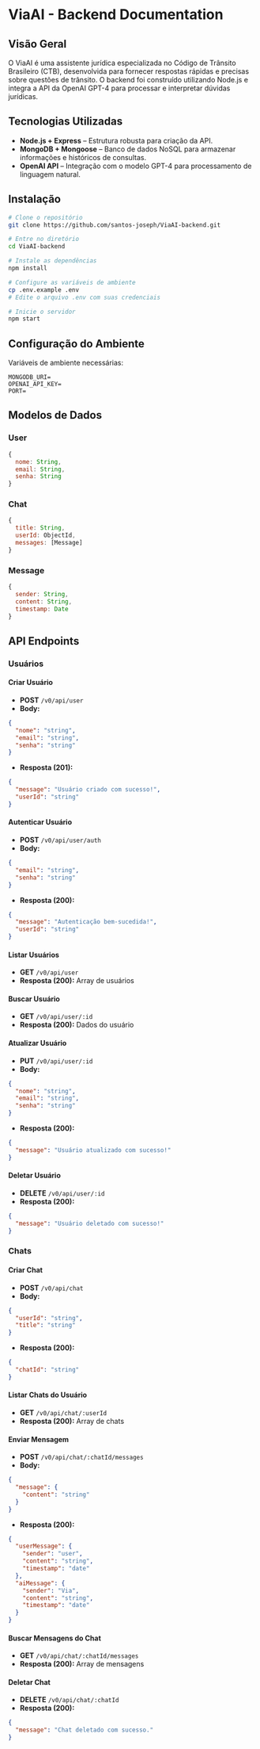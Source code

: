 # ViaAI - Backend Documentation
## Visão Geral
O ViaAI é uma assistente jurídica especializada no Código de Trânsito Brasileiro (CTB), desenvolvida para fornecer respostas rápidas e precisas sobre questões de trânsito. O backend foi construído utilizando Node.js e integra a API da OpenAI GPT-4 para processar e interpretar dúvidas jurídicas.

## Tecnologias Utilizadas
- **Node.js + Express** – Estrutura robusta para criação da API.
- **MongoDB + Mongoose** – Banco de dados NoSQL para armazenar informações e históricos de consultas.
- **OpenAI API** – Integração com o modelo GPT-4 para processamento de linguagem natural.

## Instalação

```bash
# Clone o repositório
git clone https://github.com/santos-joseph/ViaAI-backend.git

# Entre no diretório
cd ViaAI-backend

# Instale as dependências
npm install

# Configure as variáveis de ambiente
cp .env.example .env
# Edite o arquivo .env com suas credenciais

# Inicie o servidor
npm start
```

## Configuração do Ambiente

Variáveis de ambiente necessárias:
```
MONGODB_URI=
OPENAI_API_KEY=
PORT=
```

## Modelos de Dados

### User
```javascript
{
  nome: String,
  email: String,
  senha: String
}
```

### Chat
```javascript
{
  title: String,
  userId: ObjectId,
  messages: [Message]
}
```

### Message
```javascript
{
  sender: String,
  content: String,
  timestamp: Date
}
```

## API Endpoints

### Usuários

#### Criar Usuário
- **POST** `/v0/api/user`
- **Body:**
```json
{
  "nome": "string",
  "email": "string",
  "senha": "string"
}
```
- **Resposta (201):**
```json
{
  "message": "Usuário criado com sucesso!",
  "userId": "string"
}
```

#### Autenticar Usuário
- **POST** `/v0/api/user/auth`
- **Body:**
```json
{
  "email": "string",
  "senha": "string"
}
```
- **Resposta (200):**
```json
{
  "message": "Autenticação bem-sucedida!",
  "userId": "string"
}
```

#### Listar Usuários
- **GET** `/v0/api/user`
- **Resposta (200):** Array de usuários

#### Buscar Usuário
- **GET** `/v0/api/user/:id`
- **Resposta (200):** Dados do usuário

#### Atualizar Usuário
- **PUT** `/v0/api/user/:id`
- **Body:**
```json
{
  "nome": "string",
  "email": "string",
  "senha": "string"
}
```
- **Resposta (200):**
```json
{
  "message": "Usuário atualizado com sucesso!"
}
```

#### Deletar Usuário
- **DELETE** `/v0/api/user/:id`
- **Resposta (200):**
```json
{
  "message": "Usuário deletado com sucesso!"
}
```

### Chats

#### Criar Chat
- **POST** `/v0/api/chat`
- **Body:**
```json
{
  "userId": "string",
  "title": "string"
}
```
- **Resposta (200):**
```json
{
  "chatId": "string"
}
```

#### Listar Chats do Usuário
- **GET** `/v0/api/chat/:userId`
- **Resposta (200):** Array de chats

#### Enviar Mensagem
- **POST** `/v0/api/chat/:chatId/messages`
- **Body:**
```json
{
  "message": {
    "content": "string"
  }
}
```
- **Resposta (200):**
```json
{
  "userMessage": {
    "sender": "user",
    "content": "string",
    "timestamp": "date"
  },
  "aiMessage": {
    "sender": "Via",
    "content": "string",
    "timestamp": "date"
  }
}
```

#### Buscar Mensagens do Chat
- **GET** `/v0/api/chat/:chatId/messages`
- **Resposta (200):** Array de mensagens

#### Deletar Chat
- **DELETE** `/v0/api/chat/:chatId`
- **Resposta (200):**
```json
{
  "message": "Chat deletado com sucesso."
}
```
